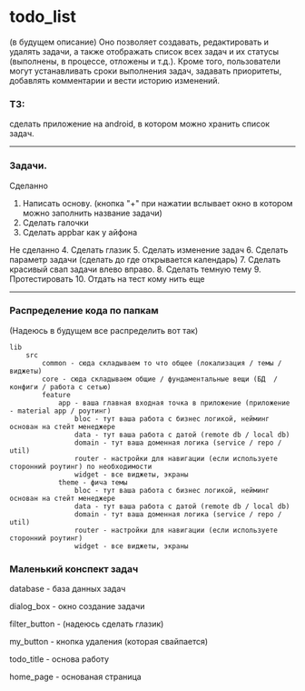 # todo_list
(в будущем описание)
Оно позволяет создавать, редактировать и удалять задачи, а также отображать список всех задач и их статусы (выполнены, в процессе, отложены и т.д.). Кроме того, пользователи могут устанавливать сроки выполнения задач, задавать приоритеты, добавлять комментарии и вести историю изменений.

### ТЗ:
сделать приложение на android, в котором можно хранить список задач.

---

### Задачи.

Сделанно

1. Написать основу. (кнопка "+" при нажатии вслывает окно в котором можно заполнить название задачи)
2. Сделать галочки
3. Сделать appbar как у айфона

Не сделанно
4. Сделать глазик
5. Сделать изменение задач
6. Сделать параметр задачи (сделать до где открывается календарь)
7. Сделать красивый свап задачи влево вправо.
8. Сделать темную тему 
9. Протестировать
10. Отдать на тест кому нить еще


---

### Распределение кода по папкам

(Надеюсь в будущем все распределить вот так)
```
lib
    src
        common - сюда складываем то что общее (локализация / темы / виджеты)
        core - сюда складываем общие / фундаментальные вещи (БД  / конфиги / работа с сетью)
        feature
            app - ваша главная входная точка в приложение (приложение - material app / роутинг)
                bloc - тут ваша работа с бизнес логикой, нейминг основан на стейт менеджере
                data - тут ваша работа с датой (remote db / local db)
                domain - тут ваша доменная логика (service / repo / util)
                router - настройки для навигации (если используете сторонний роутинг) по необходимости
                widget - все виджеты, экраны
            theme - фича темы
                bloc - тут ваша работа с бизнес логикой, нейминг основан на стейт менеджере
                data - тут ваша работа с датой (remote db / local db)
                domain - тут ваша доменная логика (service / repo / util)
                router - настройки для навигации (если используете сторонний роутинг)
                widget - все виджеты, экраны
```

### Маленький конспект задач
database - база данных задач

dialog_box - окно создание задачи

filter_button - (надеюсь сделать глазик)

my_button - кнопка удаления (которая свайпается)

todo_title - основа работу

home_page - основаная страница

